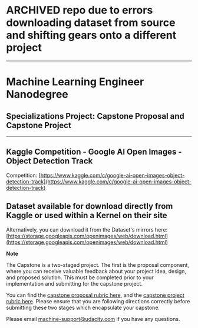 # ARCHIVED repo due to errors downloading dataset from source and shifting gears onto a different project
-----
# Machine Learning Engineer Nanodegree
## Specializations Project: Capstone Proposal and Capstone Project
-----
## Kaggle Competition - Google AI Open Images - Object Detection Track
Competition:
[https://www.kaggle.com/c/google-ai-open-images-object-detection-track](https://www.kaggle.com/c/google-ai-open-images-object-detection-track)

## Dataset available for download directly from Kaggle or used within a Kernel on their site
Alternatively, you can download it from the Dataset's mirrors here:
[https://storage.googleapis.com/openimages/web/download.html](https://storage.googleapis.com/openimages/web/download.html)

**Note**

The Capstone is a two-staged project. The first is the proposal component, where you can receive valuable feedback about your project idea, design, and proposed solution. This must be completed prior to your implementation and submitting for the capstone project.

You can find the [capstone proposal rubric here](https://review.udacity.com/#!/rubrics/410/view), and the [capstone project rubric here](https://review.udacity.com/#!/rubrics/108/view). Please ensure that you are following directions correctly before submitting these two stages which encapsulate your capstone.

Please email [machine-support@udacity.com](mailto:machine-support@udacity.com) if you have any questions.
